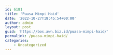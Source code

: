 ```yaml
---
id: 6181
title: 'Puasa Mimpi Haid'
date: '2022-10-27T18:45:54+00:00'
author: admin
layout: post
guid: 'https://bos.awn.biz.id/puasa-mimpi-haid/'
permalink: /puasa-mimpi-haid/
categories:
    - Uncategorized
---
```



